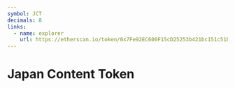 ```yaml
---
symbol: JCT
decimals: 8
links:
  - name: explorer
    url: https://etherscan.io/token/0x7Fe92EC600F15cD25253b421bc151c51b0276b7D
---
```


# Japan Content Token
